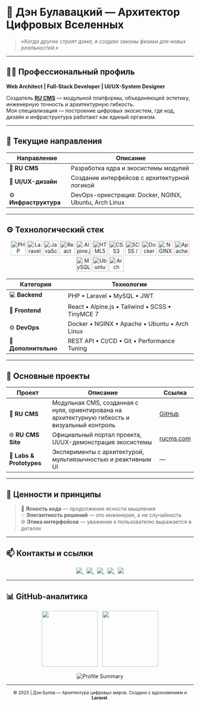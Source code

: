 # 🌌 Дэн Булавацкий — Архитектор Цифровых Вселенных

> *«Когда другие строят дома, я создаю законы физики для новых реальностей.»*

---

## 🧑‍💻 Профессиональный профиль

**Web Architect | Full-Stack Developer | UI/UX-System Designer**

Создатель **[RU CMS](https://rucms.com)** — модульной платформы, объединяющей эстетику, инженерную точность и архитектурную гибкость.  
Моя специализация — построение цифровых экосистем, где код, дизайн и инфраструктура работают как единый организм.

---

## 🚀 Текущие направления

| Направление | Описание |
|-------------|-----------|
| 🧠 **RU CMS** | Разработка ядра и экосистемы модулей |
| 🎨 **UI/UX-дизайн** | Создание интерфейсов с архитектурной логикой |
| ⚙️ **Инфраструктура** | DevOps-оркестрация: Docker, NGINX, Ubuntu, Arch Linux |

---

## ⚙️ Технологический стек

<p align="center">
  <img src="https://cdn.jsdelivr.net/gh/devicons/devicon/icons/php/php-original.svg" width="40" title="PHP"/>
  <img src="https://laravel.com/img/logomark.min.svg" width="40" title="Laravel"/>
  <img src="https://cdn.jsdelivr.net/gh/devicons/devicon/icons/javascript/javascript-original.svg" width="40" title="JavaScript"/>
  <img src="https://cdn.jsdelivr.net/gh/devicons/devicon/icons/react/react-original.svg" width="40" title="React"/>
  <img src="https://cdn.jsdelivr.net/gh/devicons/devicon/icons/alpinejs/alpinejs-original.svg" width="40" title="Alpine.js"/>
  <img src="https://cdn.jsdelivr.net/gh/devicons/devicon/icons/html5/html5-original.svg" width="40" title="HTML5"/>
  <img src="https://cdn.jsdelivr.net/gh/devicons/devicon/icons/css3/css3-original.svg" width="40" title="CSS3"/>
  <img src="https://cdn.jsdelivr.net/gh/devicons/devicon/icons/sass/sass-original.svg" width="40" title="SCSS / SASS"/>
  <img src="https://cdn.jsdelivr.net/gh/devicons/devicon/icons/docker/docker-original.svg" width="40" title="Docker"/>
  <img src="https://cdn.jsdelivr.net/gh/devicons/devicon/icons/nginx/nginx-original.svg" width="40" title="NGINX"/>
  <img src="https://cdn.jsdelivr.net/gh/devicons/devicon/icons/apache/apache-original.svg" width="40" title="Apache"/>
  <img src="https://cdn.jsdelivr.net/gh/devicons/devicon/icons/mysql/mysql-original.svg" width="40" title="MySQL"/>
  <img src="https://cdn.jsdelivr.net/gh/devicons/devicon/icons/ubuntu/ubuntu-plain.svg" width="40" title="Ubuntu"/>
  <img src="https://cdn.jsdelivr.net/gh/devicons/devicon/icons/archlinux/archlinux-original.svg" width="40" title="Arch Linux"/>
</p>

| Категория | Технологии |
|------------|-------------|
| 💻 **Backend** | PHP • Laravel • MySQL • JWT |
| 🎨 **Frontend** | React • Alpine.js • Tailwind • SCSS • TinyMCE 7 |
| ⚙️ **DevOps** | Docker • NGINX • Apache • Ubuntu • Arch Linux |
| 🧩 **Дополнительно** | REST API • CI/CD • Git • Performance Tuning |

---

## 💼 Основные проекты

| Проект | Описание | Ссылка |
|--------|-----------|--------|
| 🚀 **RU CMS** | Модульная CMS, созданная с нуля, ориентирована на архитектурную гибкость и визуальный контроль | [GitHub](https://github.com/Bulavackii/Ru-CMS) |
| 🌐 **RU CMS Site** | Официальный портал проекта, UI/UX-демонстрация экосистемы | [rucms.com](https://rucms.com) |
| 🧪 **Labs & Prototypes** | Эксперименты с архитектурой, мультиязычностью и реактивным UI | — |

---

## 🧭 Ценности и принципы

> 🎯 **Ясность кода** — продолжение ясности мышления  
> 💡 **Элегантность решений** — это инженерия, а не случайность  
> 🌐 **Этика интерфейсов** — уважение к пользователю выражается в деталях  

---

## 📫 Контакты и ссылки

<p align="center">
  <a href="mailto:visitorsec@gmail.com">
    <img src="https://img.shields.io/badge/Email-visitorsec@gmail.com-0A0A0A?style=for-the-badge&logo=gmail&logoColor=white" />
  </a>
  &nbsp;
  <a href="https://github.com/Bulavackii">
    <img src="https://img.shields.io/badge/GitHub-Bulavackii-181717?style=for-the-badge&logo=github" />
  </a>
  &nbsp;
  <a href="https://rucms.com">
    <img src="https://img.shields.io/badge/Website-rucms.com-2563EB?style=for-the-badge&logo=firefox-browser&logoColor=white" />
  </a>
  &nbsp;
  <a href="https://t.me/Bula_Bytes" target="_blank">
    <img src="https://img.shields.io/badge/Telegram-@Bula_Bytes-2AABEE?style=for-the-badge&logo=telegram&logoColor=white" />
  </a>
  &nbsp;
  <a href="https://linkedin.com/in/Bulavackii" target="_blank">
    <img src="https://img.shields.io/badge/LinkedIn-Profile-0A66C2?style=for-the-badge&logo=linkedin&logoColor=white" />
  </a>
</p>

---

## 📊 GitHub-аналитика  

<p align="center">
  <img src="https://github-readme-stats.vercel.app/api?username=Bulavackii&show_icons=true&theme=tokyonight&hide_border=true" height="150"/>
  &nbsp;
  <img src="https://github-readme-streak-stats.herokuapp.com/?user=Bulavackii&theme=tokyonight&hide_border=true" height="150"/>
</p>

<p align="center">
  <img src="https://github-profile-summary-cards.vercel.app/api/cards/profile-details?username=Bulavackii&theme=tokyonight" alt="Profile Summary" />
</p>

---

<p align="center">
  <sub>© 2025 | Дэн Булов — Архитектура цифровых миров. Создано с вдохновением и <strong>Laravel</strong>.</sub>
</p>
